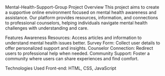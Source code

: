 Mental-Health-Support-Group
Project Overview
This project aims to create a supportive online environment focused on mental health awareness and assistance. Our platform provides resources, information, and connections to professional counselors, helping individuals navigate mental health challenges with understanding and care.

Features
Awareness Resources: Access articles and information to understand mental health issues better. Survey Form: Collect user details to offer personalized support and insights. Counselor Connection: Redirect users to professional help when needed. Community Support: Foster a community where users can share experiences and find comfort.

Technologies Used
Front-end: HTML, CSS, JavaScript
